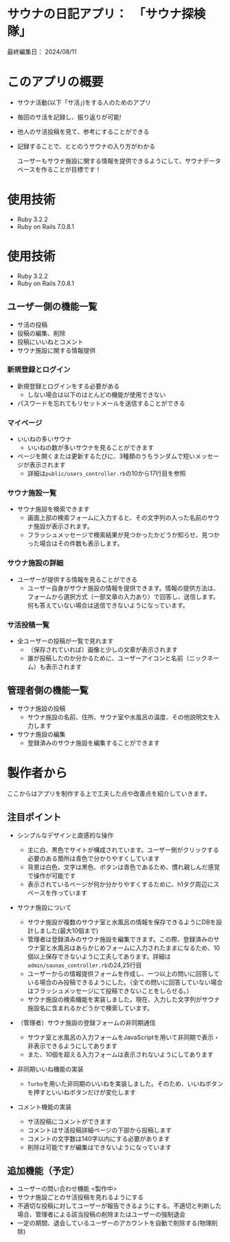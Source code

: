 # サウナの日記アプリ：　「サウナ探検隊」

最終編集日：    2024/08/11

# このアプリの概要
* サウナ活動(以下「サ活」)をする人のためのアプリ
* 毎回のサ活を記録し、振り返りが可能!
* 他人のサ活投稿を見て、参考にすることができる
* 記録することで、ととのうサウナの入り方がわかる
  
  ユーザーもサウナ施設に関する情報を提供できるようにして、サウナデータベースを作ることが目標です！

# 使用技術
* Ruby 3.2.2
* Ruby on Rails 7.0.8.1

# 使用技術
* Ruby 3.2.2
* Ruby on Rails 7.0.8.1

## ユーザー側の機能一覧
* サ活の投稿
* 投稿の編集、削除
* 投稿にいいねとコメント
* サウナ施設に関する情報提供

### 新規登録とログイン
* 新規登録とログインをする必要がある
    - しない場合は以下のはとんどの機能が使用できない
* パスワードを忘れてもリセットメールを送信することができる

### マイページ
* いいねの多いサウナ
    - いいねの数が多いサウナを見ることができます 
* ページを開くまたは更新するたびに、3種類のうちランダムで短いメッセージが表示されます
    - 詳細は`public/users_controller.rb`の10から17行目を参照

### サウナ施設一覧
* サウナ施設を検索できます
    - 画面上部の検索フォームに入力すると、その文字列の入った名前のサウナ施設が表示されます。
    - フラッシュメッセージで検索結果が見つかったかどうか知らせ、見つかった場合はその件数も表示します。

### サウナ施設の詳細
* ユーザーが提供する情報を見ることができる
    - ユーザー自身がサウナ施設の情報を提供できます。情報の提供方法は、フォームから選択方式（一部文章の入力あり）で回答し、送信します。何も答えていない場合は送信できないようになっています。

### サ活投稿一覧
* 全ユーザーの投稿が一覧で見れます
    - （保存されていれば）画像と少しの文章が表示されます
    - 誰が投稿したのか分かるために、ユーザーアイコンと名前（ニックネーム）も表示されます

## 管理者側の機能一覧
* サウナ施設の投稿
    - サウナ施設の名前、住所、サウナ室や水風呂の温度、その他説明文を入力します
* サウナ施設の編集
    - 登録済みのサウナ施設を編集することができます

# 製作者から
ここからはアプリを制作する上で工夫した点や改善点を紹介していきます。  


## 注目ポイント
* シンプルなデザインと直感的な操作
    - 主に白、黒色でサイトが構成されています。ユーザー側がクリックする必要のある箇所は青色で分かりやすくしています
    - 背景は白色、文字は黒色、ボタンは青色であるため、慣れ親しんだ感覚で操作が可能です
    - 表示されているページが何か分かりやすくするために、h1タグ周辺にスペースを作っています

* サウナ施設について
    - サウナ施設が複数のサウナ室と水風呂の情報を保存できるようにDBを設計しました(最大10個まで)
    - 管理者は登録済みのサウナ施設を編集できます。この際、登録済みのサウナ室と水風呂はあらかじめフォームに入力されたままになるため、10個以上保存できないように工夫してあります。詳細は`admin/saunas_controller.rb`の24,25行目
    - ユーザーからの情報提供フォームを作成し、一つ以上の問いに回答している場合のみ投稿できるようにした。（全ての問いに回答していない場合はフラッシュメッセージにて投稿できないことをしらせる。）
    - サウナ施設の検索機能を実装しました。現在、入力した文字列がサウナ施設名に含まれるかどうかで検索しています。

* （管理者）サウナ施設の登録フォームの非同期通信
    - サウナ室と水風呂の入力フォームをJavaScriptを用いて非同期で表示・非表示できるようにしてあります
    - また、10個を超える入力フォームは表示されないようにしてあります
  
* 非同期いいね機能の実装
    - `Turbo`を用いた非同期のいいねを実装しました。そのため、いいねボタンを押すといいねボタンだけが変化します
  
* コメント機能の実装
    - サ活投稿にコメントができます
    - コメントはサ活投稿詳細ページの下部から投稿します
    - コメントの文字数は140字以内にする必要があります
    - 削除は可能ですが編集はできないようになっています


## 追加機能（予定）
* ユーザーの問い合わせ機能 <製作中>
* サウナ施設ごとのサ活投稿を見れるようにする
* 不適切な投稿に対してユーザーが報告できるようにする。不適切と判断した場合、管理者による該当投稿の削除またはユーザーの強制退会
* 一定の期間、退会しているユーザーのアカウントを自動で削除する(物理削除)
